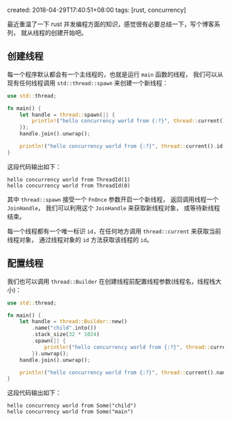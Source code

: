 created: 2018-04-29T17:40:51+08:00
tags: [rust, concurrency]

最近重温了一下 rust 并发编程方面的知识，感觉很有必要总结一下，写个博客系列，
就从线程的创建开始吧。


## 创建线程

每一个程序默认都会有一个主线程的，也就是运行 `main` 函数的线程，
我们可以从现有任何线程调用 `std::thread::spawn` 来创建一个新线程：

```rust
use std::thread;

fn main() {
    let handle = thread::spawn(|| {
        println!("hello concurrency world from {:?}", thread::current().id());
    });
    handle.join().unwrap();

    println!("hello concurrency world from {:?}", thread::current().id());
}
```

这段代码输出如下：

```plain
hello concurrency world from ThreadId(1)
hello concurrency world from ThreadId(0)
```

其中 `thread::spawn` 接受一个 `FnOnce` 参数开启一个新线程，
返回调用线程一个 `JoinHandle`，
我们可以利用这个 `JoinHandle` 来获取新线程对象，
或等待新线程结束。

每一个线程都有一个唯一标识 `id`，在任何地方调用 `thread::current` 来获取当前线程对象，
通过线程对象的 `id` 方法获取该线程的 `id`。


## 配置线程

我们也可以调用 `thread::Builder` 在创建线程前配置线程参数(线程名，线程栈大小)：

```rust
use std::thread;

fn main() {
    let handle = thread::Builder::new()
        .name("child".into())
        .stack_size(32 * 1024)
        .spawn(|| {
            println!("hello concurrency world from {:?}", thread::current().name());
        }).unwrap();
    handle.join().unwrap();

    println!("hello concurrency world from {:?}", thread::current().name());
}
```

这段代码输出如下：

```plain
hello concurrency world from Some("child")
hello concurrency world from Some("main")
```
